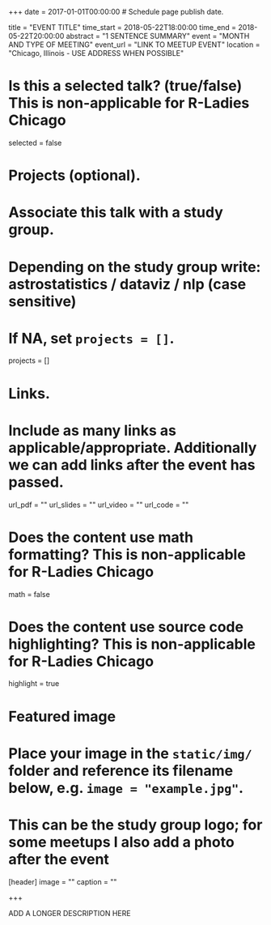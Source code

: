 +++
date = 2017-01-01T00:00:00  # Schedule page publish date.

title = "EVENT TITLE"
time_start = 2018-05-22T18:00:00
time_end = 2018-05-22T20:00:00
abstract = "1 SENTENCE SUMMARY"
event = "MONTH AND TYPE OF MEETING"
event_url = "LINK TO MEETUP EVENT"
location = "Chicago, Illinois - USE ADDRESS WHEN POSSIBLE"

# Is this a selected talk? (true/false) This is non-applicable for R-Ladies Chicago
selected = false

# Projects (optional).
#   Associate this talk with a study group.
#   Depending on the study group write: astrostatistics / dataviz / nlp (case sensitive)
#   If NA, set `projects = []`.
projects = []

# Links.
# Include as many links as applicable/appropriate. Additionally we can add links after the event has passed.
url_pdf = ""
url_slides = ""
url_video = ""
url_code = ""

# Does the content use math formatting? This is non-applicable for R-Ladies Chicago
math = false

# Does the content use source code highlighting? This is non-applicable for R-Ladies Chicago
highlight = true

# Featured image
# Place your image in the `static/img/` folder and reference its filename below, e.g. `image = "example.jpg"`.
# This can be the study group logo; for some meetups I also add a photo after the event
[header]
image = ""
caption = ""

+++

ADD A LONGER DESCRIPTION HERE 